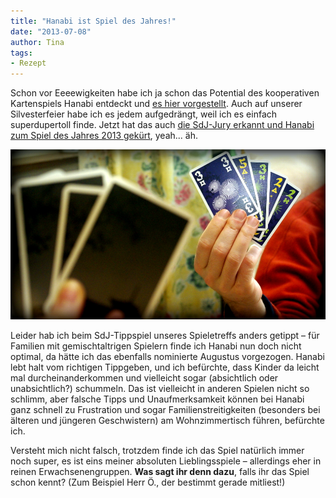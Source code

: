 ```yaml
---
title: "Hanabi ist Spiel des Jahres!"
date: "2013-07-08" 
author: Tina
tags:
- Rezept
---
```


Schon vor Eeeewigkeiten habe ich ja schon das Potential des kooperativen Kartenspiels Hanabi entdeckt und [es hier vorgestellt](http://apfeleimer.wordpress.com/2013/02/09/spieletipp-hanabi/ "Spieletipp: Hanabi"). Auch auf unserer Silvesterfeier habe ich es jedem aufgedrängt, weil ich es einfach superdupertoll finde. Jetzt hat das auch [die SdJ-Jury erkannt und Hanabi zum Spiel des Jahres 2013 gekürt](http://www.spiel-des-jahres.com/cms/front_content.php?idcatart=1228&id=828), yeah... äh.

[![Hanabi-Kartenhand](images/hanabi-kartenhand.jpg)](http://apfeleimer.files.wordpress.com/2013/02/hanabi-kartenhand.jpg)

Leider hab ich beim SdJ-Tippspiel unseres Spieletreffs anders getippt – für Familien mit gemischtaltrigen Spielern finde ich Hanabi nun doch nicht optimal, da hätte ich das ebenfalls nominierte Augustus vorgezogen. Hanabi lebt halt vom richtigen Tippgeben, und ich befürchte, dass Kinder da leicht mal durcheinanderkommen und vielleicht sogar (absichtlich oder unabsichtlich?) schummeln. Das ist vielleicht in anderen Spielen nicht so schlimm, aber falsche Tipps und Unaufmerksamkeit können bei Hanabi ganz schnell zu Frustration und sogar Familienstreitigkeiten (besonders bei älteren und jüngeren Geschwistern) am Wohnzimmertisch führen, befürchte ich.

Versteht mich nicht falsch, trotzdem finde ich das Spiel natürlich immer noch super, es ist eins meiner absoluten Lieblingsspiele – allerdings eher in reinen Erwachsenengruppen. **Was sagt ihr denn dazu**, falls ihr das Spiel schon kennt? (Zum Beispiel Herr Ö., der bestimmt gerade mitliest!)
